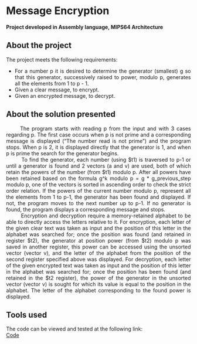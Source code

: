 # Message Encryption
**Project developed in Assembly language, MIPS64 Architecture**

## About the project

The project meets the following requirements:
* <div align="justify"> For a number p it is desired to determine the generator (smallest) g so that this generator, successively raised to power, modulo p, generates all the elements from 1 to p - 1.
* Given a clear message, to encrypt.
* Given an encrypted message, to decrypt.
 
 ## About the solution presented
 
<div align="justify"> &nbsp;&nbsp;&nbsp;&nbsp;&nbsp;&nbsp;The program starts with reading p from the input and with 3 cases regarding p. The first case occurs when p is not prime and a corresponding message is displayed (“The number read is not prime”) and the program stops. When p is 2, it is displayed directly that the generator is 1, and when p is prime the search for the generator begins. 
<div align="justify">&nbsp;&nbsp;&nbsp;&nbsp;&nbsp;&nbsp;&nbsp;&nbsp;To find the generator, each number (using $t1) is traversed to p-1 or until a generator is found and 2 vectors (a and v) are used, both of which retain the powers of the number (from $t1) modulo p. After all powers have been retained based on the formula g^k modulo p = g * g_previous_step modulo p, one of the vectors is sorted in ascending order to check the strict order relation. If the powers of the current number modulo p, represent all the elements from 1 to p-1, the generator has been found and displayed. If not, the program moves to the next number up to p-1. If no generator is found, the program displays a corresponding message and stops. 
<div align="justify">&nbsp;&nbsp;&nbsp;&nbsp;&nbsp;&nbsp;&nbsp;&nbsp;Encryption and decryption require a memory-retained alphabet to be able to directly access the letters relative to it. For encryption, each letter of the given clear text was taken as input and the position of this letter in the alphabet was searched for; once the position was found (and retained in register $t2), the generator at position power (from $t2) modulo p was saved in another register, this power can be accessed using the unsorted vector (vector v), and the letter of the alphabet from the position of the second register specified above was displayed. For decryption, each letter of the given encrypted text was taken as input and the position of this letter in the alphabet was searched for; once the position has been found (and retained in the $t2 register), the power of the generator in the unsorted vector (vector v) is sought for which its value is equal to the position in the alphabet. The letter of the alphabet corresponding to the found power is displayed.
 
 ## Tools used
 
 The code can be viewed and tested at the following link: \
 [Code](https://tio.run/##zVnrj9u4Ef@uv4JIFkgW1aWW7b30DPRDkmuv7T365b7dFQtaomXu6nUiZd/mn09nhqRESfRjF4eiCwSxJXLeM7@ZsWpk@eXLu4xrHjUb9k41PBVsHR2Gz4tFxP1v7DVL6@aJ1Tt2iLT4XSfwlqtUys/s1c970QomFatqlotKtFzX7Ss6thwfG17D8Q0zZ1aTM1VXbkXLWsEzQ1QzzppWlu7Vu1dRmRa87QVMSEANd0uhFM8F0zXbCiaqtH1qtMgiXuz4VmiP04ePn77929@/@8c///X9Dz/@9O9XUSErKRqdtrLRvBXe0V8rFKsn1jMxKth7mTh5E1@Fbpbmhr6oR08gElVWwPHtkxbsza/Vm@gdWjAquaw2ESskuzks4ruIqSeV8qKIWFkfBLvRixhewOMjfW6Ai@IHWeWsQRalKOv2KWLbQtP7ZVx19@IebQ4n5Q5OgSMKkAmE4xVbxihkZR6jf8g7cF/8Zu83cH3p3XU3pMZvj1V9rJCUJmX9oGAJ41XGjrIoUHPOVCNSyQuWcgUcMnkADklMXCLGs0zS9wR4wf/mXis02IP90vx5@Z8/JcYsehkv6czSnFFpW8N/et/WXb4nMUxwKbZr65It0S5EIWIH0codqrgBCkfB0r1IH3vVrO72b5sLYoZCNWTB/lUrSni1ItlRDpRmxR6FaIg9vAapM4h8SDLQU2bonxumF@ytFKy5Zdsn/Lo0X2ul5LYQdFLVrbodRCAvAJ/F1I1jNiD7Ah1SCl4p442G7bkCo1uiMVP1zMn2z5p@GSf9o4fBUhEzym8YcB7MhKf644Vx3cJ3XV4HXdJRmDZfmeBoRdMKJSqt6FBviiGOck@moq4bLxKNHKA28UvrSsuqE/BN7y21I9jmIFKgE9Hljc3JXd2WXMu6QgdNj4LVc1mpqXkSzzwmNEzsomN@l0rz@17osV2WFNLg7JmyyBNcddzLdM/yPlNaLhUUiBGRNRlXr1HvDt6iEdWjbECtlDRRDPLEZD9bY3ytA9GKwbyw0ernV45iGHlMiCa3UG4ykLEnQvVmFR/egiy3Jnn8y4NCC3sT5cGnzv5jOvwEHY/GlATB1tQr63g9CZD7ptMQuyzyv20CWb2IWwEFX0NJkp@h2PdHyq6w9sJ/ScBepG1bZ12qwWH6KIR5lrP@pTjIulNMaagJGOl5wB2rE@54@xL6z/AYlJ7Vs90zv3TRIcHC4nklQmP4LsD85Dt4NU9KrGZbtAPmrsjinuLwB0hYlyhvDumItQYoMsw4HcOtoqiPWIaRMhREjZ9t9k9sYLN2YbL2BQlnM3b94ow1Efg1BemaAuRr6wZTOkyPUadp10igDHc9r4hClFhkPJujvibC7adpPqxjZEc1X6Zottesg3JaEF3oVMaWQpWgpwPw9KrUkVHkMAydJYYO2F1RaOua7qZd24JcTr5JLE0I3RlCEIMDpTtHqYJGKUzGU0sbcYiUOvKGDcBJ9w@86KjVLTDMXFNTgQ2ompXzKF6fLz6ekYGdgxrnjYkF0caygihNoQvLPTsq346UggrOC@N36JRzobTrq63q7imgpyRQO5nag2GXE8qqhB4zQBpsc5myS5hZAgStM0TZEIWq23YU8euzNHQrU32fgtCpxdnpo3Bg851UfoUv5kZ@TrCei4M/KnyFF75D3zPKweqNtvoXT2RfLDIGOfKWlwZSaGrwGQ891nnLMms0F8ij1j6Tqin4k5//nN3wRUyT4siHMMUM1umHGVfoaKbhC4uz1/AxJJOTJB@Ym97wEU0vm2mjirwMpCWmlmFpBesl4DZsmgcZAG2gD/krW/7fKOr33Q9sJytOXPr5YBOSdGV5uuz2xgDqHjhgOQS8auqKZpVhuj0t2WllneiL0IlAv2xDbL55eIFsg87JHyTwsAx47dIrxfkZCrpdJLi2Ii0Eb3v5JmOElWyym3iGjOY@rUusJGN@UpmCnnl9ha0uQAebDngFLHmgdaLuCY1d1DzDYwYVoL61qKolA/zHMx9P4m@@marwl7Nmho4GGysrn@uFwMUdouFwdEuJStpCIV3c2oyF7KEBTrYAS4CdLU@1mbODBnGZfbm3e@jKcGuW4Ge/gW3qz/d2CUVPve8bf3L/TBpkUFGtr4cS7nVUTti@v7WNVRz20uAtv9JTSIpMoSJ2w@QTH1v1fYyrp8mOAWfZ976w4zswERgNXeuAUOk60rqCRkFoPbQNvGj2eNouvdK6bHhr7ExdxejwVMht5YbrVYxDvdPV9SDO173zLZ2J8yeSYHbgMkJPmuxlPG7tiiMB@mFQdD1qvc1QYmXwcAI3TVeJ2UsUnfIszHFdUXuT3MwF6z4dVgGDhtab80zwEGnFZpXQgdQVlOdF2CHVtE/y0WzeM17I@H6A8yzqQXfvgFEYnElbWhhtArPqCF@9W/axlyMOEWzKodc9cAgb7CwqDJvnF@CC2UBPts5Xg8KZ6h@dLkIOGBggg5u7/9cIYfS@HiSuSw8PKG4CW4CJdLjshik8CS3tbgI7gNn1yQLgAfTIZCrGETt@FgAb6gaDMDNXegY4fhiDvFi0IfvFuDLeDfsksvSdbdyGLX9fIJurIAQsgR3pszAkuoyMF@rWSbBJrkWbQBQFEAdK0WhLYtjdEeZAI8zvd7XS9zkHZtwsxSATaesGM98jTR8j0GnYV/aHF/FbB662gDqdz8/3DoHOz8k81bYnZH6twWl6NOxeCUx9cQ79fnYemubINIOZkMeDjOZIdRUw2VR@RuWhQfuakAkoH059is2LaBW6eSrMNoEtxkViVGA2059@gqPTly/vow@fPnwbffz08bv/Ag "Assembly (MIPS, SPIM) – Try It Online")
